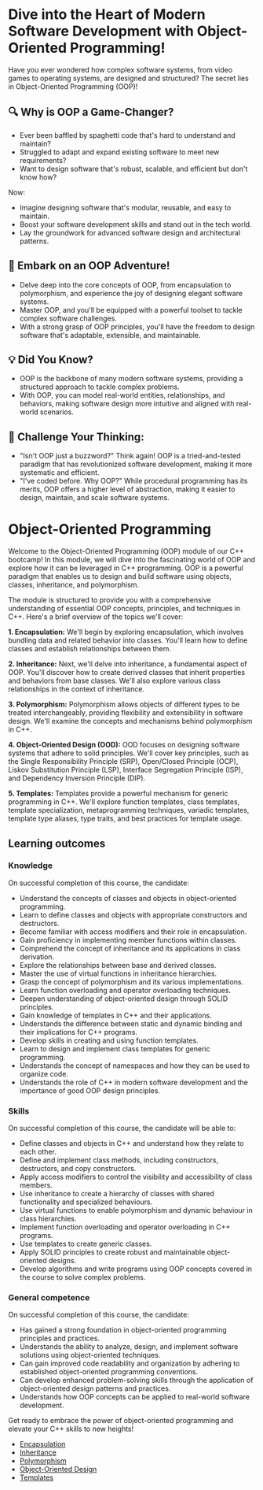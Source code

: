 # Dive into the Heart of Modern Software Development with Object-Oriented Programming!

Have you ever wondered how complex software systems, from video games to operating systems, are designed and structured? The secret lies in Object-Oriented Programming (OOP)!

## 🔍 **Why is OOP a Game-Changer?**
  - Ever been baffled by spaghetti code that's hard to understand and maintain?
  - Struggled to adapt and expand existing software to meet new requirements?
  - Want to design software that's robust, scalable, and efficient but don't know how?

Now:
  - Imagine designing software that's modular, reusable, and easy to maintain.
  - Boost your software development skills and stand out in the tech world.
  - Lay the groundwork for advanced software design and architectural patterns.

## 🌟 **Embark on an OOP Adventure!**
- Delve deep into the core concepts of OOP, from encapsulation to polymorphism, and experience the joy of designing elegant software systems.
- Master OOP, and you'll be equipped with a powerful toolset to tackle complex software challenges.
- With a strong grasp of OOP principles, you'll have the freedom to design software that's adaptable, extensible, and maintainable.

## 💡 **Did You Know?**
- OOP is the backbone of many modern software systems, providing a structured approach to tackle complex problems.
- With OOP, you can model real-world entities, relationships, and behaviors, making software design more intuitive and aligned with real-world scenarios.

## 🤔 **Challenge Your Thinking**:
- "Isn't OOP just a buzzword?" Think again! OOP is a tried-and-tested paradigm that has revolutionized software development, making it more systematic and efficient.
- "I've coded before. Why OOP?" While procedural programming has its merits, OOP offers a higher level of abstraction, making it easier to design, maintain, and scale software systems.


# Object-Oriented Programming
Welcome to the Object-Oriented Programming (OOP) module of our C++ bootcamp! In this module, we will dive into the fascinating world of OOP and explore how it can be leveraged in C++ programming. OOP is a powerful paradigm that enables us to design and build software using objects, classes, inheritance, and polymorphism.

The module is structured to provide you with a comprehensive understanding of essential OOP concepts, principles, and techniques in C++. Here's a brief overview of the topics we'll cover:

**1. Encapsulation:** We'll begin by exploring encapsulation, which involves bundling data and related behavior into classes. You'll learn how to define classes and establish relationships between them.

**2. Inheritance:** Next, we'll delve into inheritance, a fundamental aspect of OOP. You'll discover how to create derived classes that inherit properties and behaviors from base classes. We'll also explore various class relationships in the context of inheritance.

**3. Polymorphism:** Polymorphism allows objects of different types to be treated interchangeably, providing flexibility and extensibility in software design. We'll examine the concepts and mechanisms behind polymorphism in C++.

**4. Object-Oriented Design (OOD):** OOD focuses on designing software systems that adhere to solid principles. We'll cover key principles, such as the Single Responsibility Principle (SRP), Open/Closed Principle (OCP), Liskov Substitution Principle (LSP), Interface Segregation Principle (ISP), and Dependency Inversion Principle (DIP).

**5. Templates:** Templates provide a powerful mechanism for generic programming in C++. We'll explore function templates, class templates, template specialization, metaprogramming techniques, variadic templates, template type aliases, type traits, and best practices for template usage.

## Learning outcomes
### Knowledge
On successful completion of this course, the candidate:
*	Understand the concepts of classes and objects in object-oriented programming.
*	Learn to define classes and objects with appropriate constructors and destructors.
*	Become familiar with access modifiers and their role in encapsulation.
*	Gain proficiency in implementing member functions within classes.
*	Comprehend the concept of inheritance and its applications in class derivation.
*	Explore the relationships between base and derived classes.
*	Master the use of virtual functions in inheritance hierarchies.
*	Grasp the concept of polymorphism and its various implementations.
*	Learn function overloading and operator overloading techniques.
*	Deepen understanding of object-oriented design through SOLID principles.
*	Gain knowledge of templates in C++ and their applications.
*	Understands the difference between static and dynamic binding and their implications for C++ programs.
*	Develop skills in creating and using function templates.
*	Learn to design and implement class templates for generic programming.
*	Understands the concept of namespaces and how they can be used to organize code.
*	Understands the role of C++ in modern software development and the importance of good OOP design principles.
### Skills
On successful completion of this course, the candidate will be able to:
*	Define classes and objects in C++ and understand how they relate to each other.
*	Define and implement class methods, including constructors, destructors, and copy constructors.
*	Apply access modifiers to control the visibility and accessibility of class members.
*	Use inheritance to create a hierarchy of classes with shared functionality and specialized behaviours.
*	Use virtual functions to enable polymorphism and dynamic behaviour in class hierarchies.
*	Implement function overloading and operator overloading in C++ programs.
*	Use templates to create generic classes.
*	Apply SOLID principles to create robust and maintainable object-oriented designs.
*	Develop algorithms and write programs using OOP concepts covered in the course to solve complex problems.
### General competence
On successful completion of this course, the candidate:
*	Has gained a strong foundation in object-oriented programming principles and practices.
*	Understands the ability to analyze, design, and implement software solutions using object-oriented techniques.
*	Can gain improved code readability and organization by adhering to established object-oriented programming conventions.
*	Can develop enhanced problem-solving skills through the application of object-oriented design patterns and practices.
*	Understands how OOP concepts can be applied to real-world software development.


Get ready to embrace the power of object-oriented programming and elevate your C++ skills to new heights!

* [Encapsulation](./01_Classes_Objects/index.html)
* [Inheritance](./02_Inheritance/index.html)
* [Polymorphism](./03_Polymorphism/index.html)
* [Object-Oriented Design](./04_OOD/index.html)
* [Templates](./05_Templates/index.html)
